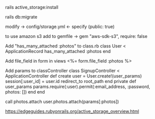 rails active_storage:install

rails db:migrate

modify -> config/storage.yml <- specify (public: true)

to use amazon s3 add to gemfile -> gem "aws-sdk-s3", require: false

Add "has_many_attached :photos" to class.rb
class User < ApplicationRecord
  has_many_attached :photos
end

Add file_field in form in views
<%= form.file_field :photos %>

Add params to classController
class SignupController < ApplicationController
  def create
    user = User.create!(user_params)
    session[:user_id] = user.id
    redirect_to root_path
  end
  private
    def user_params
      params.require(:user).permit(:email_address, :password, photos: [])
    end
end

call photos.attach
user.photos.attach(params[:photos])

https://edgeguides.rubyonrails.org/active_storage_overview.html
